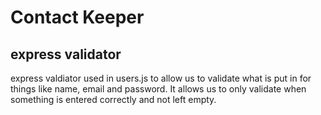 # Contact Keeper

## express validator

express valdiator used in users.js to allow us to validate what is put in for things like name, email and password. It allows us to only validate when something is entered correctly and not left empty.
